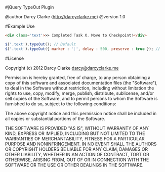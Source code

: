 #jQuery TypeOut Plugin

@author Darcy Clarke (http://darcyclarke.me)
@version 1.0
 
 #Example Use

 ```html
<div class='text'>>> Completed Task X. Move to Checkpoint!</div>
```
 
 ```javascript
 $('.text').typeOut(); // Default
 $('.text').typeOut({ marker : '|', delay : 500, preserve : true }); // All options set
```

 #License

Copyright (c) 2012 Darcy Clarke <darcy@darcyclarke.me>

Permission is hereby granted, free of charge, to any person obtaining a copy of this software and associated documentation files (the "Software"), to deal in the Software without restriction, including without limitation the rights to use, copy, modify, merge, publish, distribute, sublicense, and/or sell copies of the Software, and to permit persons to whom the Software is furnished to do so, subject to the following conditions:

The above copyright notice and this permission notice shall be included in all copies or substantial portions of the Software.

THE SOFTWARE IS PROVIDED "AS IS", WITHOUT WARRANTY OF ANY KIND, EXPRESS OR IMPLIED, INCLUDING BUT NOT LIMITED TO THE WARRANTIES OF MERCHANTABILITY, FITNESS FOR A PARTICULAR PURPOSE AND NONINFRINGEMENT. IN NO EVENT SHALL THE AUTHORS OR COPYRIGHT HOLDERS BE LIABLE FOR ANY CLAIM, DAMAGES OR OTHER LIABILITY, WHETHER IN AN ACTION OF CONTRACT, TORT OR OTHERWISE, ARISING FROM, OUT OF OR IN CONNECTION WITH THE SOFTWARE OR THE USE OR OTHER DEALINGS IN THE SOFTWARE. 